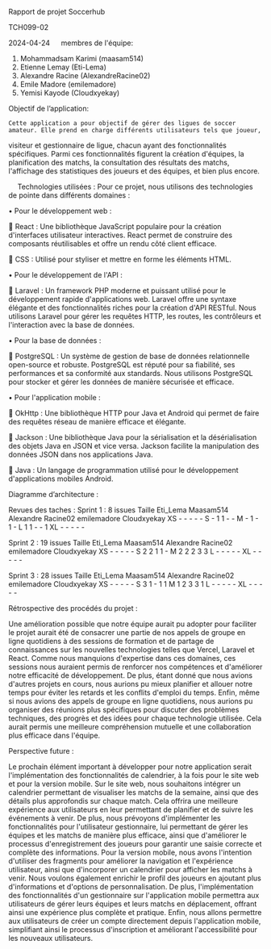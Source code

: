 Rapport de projet
Soccerhub



TCH099-02



2024-04-24
 
membres de l'équipe:

1.	Mohammadsam Karimi (maasam514)
2.	Etienne Lemay (Eti-Lema)
3.	Alexandre Racine (AlexandreRacine02)
4.	Emile Madore (emilemadore)
5.	 Yemisi Kayode (Cloudxyekay)

Objectif de l’application:

	Cette application a pour objectif de gérer des ligues de soccer amateur. Elle prend en charge différents utilisateurs tels que joueur, 
 visiteur et gestionnaire de ligue, chacun ayant des fonctionnalités spécifiques. Parmi ces fonctionnalités figurent la création d'équipes, 
 la planification des matchs, la consultation des résultats des matchs, l'affichage des statistiques des joueurs et des équipes, et bien plus encore.


 
Technologies utilisées :
Pour ce projet, nous utilisons des technologies de pointe dans différents domaines :

•	Pour le développement web :

	React : Une bibliothèque JavaScript populaire pour la création d'interfaces utilisateur interactives. 
React permet de construire des composants réutilisables et offre un rendu côté client efficace.

	CSS : Utilisé pour styliser et mettre en forme les éléments HTML. 


•	Pour le développement de l'API :

	Laravel : Un framework PHP moderne et puissant utilisé pour le développement rapide d'applications web. 
Laravel offre une syntaxe élégante et des fonctionnalités riches pour la création d'API RESTful. 
Nous utilisons Laravel pour gérer les requêtes HTTP, les routes, les contrôleurs et l'interaction avec la base de données.

•	Pour la base de données :

	PostgreSQL : Un système de gestion de base de données relationnelle open-source et robuste. 
PostgreSQL est réputé pour sa fiabilité, ses performances et sa conformité aux standards. 
Nous utilisons PostgreSQL pour stocker et gérer les données de manière sécurisée et efficace.

•	Pour l'application mobile :

	OkHttp : Une bibliothèque HTTP pour Java et Android qui permet de faire des requêtes réseau de manière efficace et élégante. 

	Jackson : Une bibliothèque Java pour la sérialisation et la désérialisation des objets Java en JSON et vice versa. 
Jackson facilite la manipulation des données JSON dans nos applications Java.

	Java : Un langage de programmation utilisé pour le développement d'applications mobiles Android. 



Diagramme d’architecture :



 



 








Revues des taches :
Sprint 1 : 8 issues
Taille	Eti_Lema	Maasam514	Alexandre
Racine02	emilemadore	Cloudxyekay
XS
	-
	-	-	-	-
S
	-	1	1	-	-
M
	-	1	-	1	-
L
	1	1	-	-	1
XL
	-	-	-	-	-

Sprint 2 : 19 issues
Taille	Eti_Lema	Maasam514	Alexandre
Racine02	emilemadore	Cloudxyekay
XS
	-	-	-	-	-
S
	2	2	1	1	-
M
	2	2	2	3	3
L
	-	-	-	-	-
XL
	-	-	-	-	-

Sprint 3 : 28 issues
Taille	Eti_Lema	Maasam514	Alexandre
Racine02	emilemadore	Cloudxyekay
XS
	-	-	-	-	-
S
	3	1	-	1	1
M
	1	2	3	3	1
L
	-	-	-	-	-
XL
	-	-	-	-	-



Rétrospective des procédés du projet :

Une amélioration possible que notre équipe aurait pu adopter pour faciliter le projet aurait été de consacrer une partie de nos 
appels de groupe en ligne quotidiens à des sessions de formation et de partage de connaissances sur les nouvelles technologies 
telles que Vercel, Laravel et React. Comme nous manquions d'expertise dans ces domaines, ces sessions nous auraient permis de renforcer nos 
compétences et d'améliorer notre efficacité de développement. De plus, étant donné que nous avions d'autres projets en cours, nous aurions pu mieux 
planifier et allouer notre temps pour éviter les retards et les conflits d'emploi du temps. Enfin, même si nous avions des appels de groupe en ligne quotidiens, 
nous aurions pu organiser des réunions plus spécifiques pour discuter des problèmes techniques, des progrès et des idées pour chaque technologie utilisée. 
Cela aurait permis une meilleure compréhension mutuelle et une collaboration plus efficace dans l'équipe.








Perspective future :

Le prochain élément important à développer pour notre application serait l'implémentation des fonctionnalités de calendrier, à la fois pour le site web et pour la version mobile. Sur le site web, nous souhaitons intégrer un calendrier permettant de visualiser les matchs de la semaine, ainsi que des détails plus approfondis sur chaque match. Cela offrira une meilleure expérience aux utilisateurs en leur permettant de planifier et de suivre les événements à venir. De plus, nous prévoyons d'implémenter les fonctionnalités pour l'utilisateur gestionnaire, lui permettant de gérer les équipes et les matchs de manière plus efficace, ainsi que d'améliorer le processus d'enregistrement des joueurs pour garantir une saisie correcte et complète des informations. Pour la version mobile, nous avons l'intention d'utiliser des fragments pour améliorer la navigation et l'expérience utilisateur, ainsi que d'incorporer un calendrier pour afficher les matchs à venir. Nous voulons également enrichir le profil des joueurs en ajoutant plus d'informations et d'options de personnalisation. De plus, l'implémentation des fonctionnalités d'un gestionnaire sur l'application mobile permettra aux utilisateurs de gérer leurs équipes et leurs matchs en déplacement, offrant ainsi une expérience plus complète et pratique. Enfin, nous allons permettre aux utilisateurs de créer un compte directement depuis l'application mobile, simplifiant ainsi le processus d'inscription et améliorant l'accessibilité pour les nouveaux utilisateurs.
